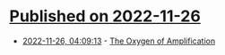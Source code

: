 # [Published on 2022-11-26](index.md)

* [2022-11-26, 04:09:13](https://news.ycombinator.com/item?id=33749822) - [The Oxygen of Amplification](https://datasociety.net/library/oxygen-of-amplification/)
